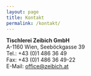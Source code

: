 ```yaml
---
layout: page
title: Kontakt
permalink: /kontakt/
---
```


<b>Tischlerei Zeibich GmbH</b><br>
A-1160 Wien, Seeböckgasse 39<br>
Tel.: +43 (0)1 486 36 49<br>
Fax: +43 (0)1 486 36 49-22<br>
E-Mail: office@zeibich.at

